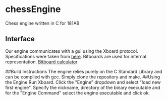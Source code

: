 # chessEngine
Chess engine written in C for 181AB
## Interface
Our engine communicates with a gui using the Xboard protocol. Specifications were taken from [here](https://www.gnu.org/software/xboard/engine-intf.html#8).
Bitboards are used for internal representation. [Bitboard calculator](http://cinnamonchess.altervista.org/bitboard_calculator/Calc.html?type=2)

##Build Instructions
The engine relies purely on the C Standard Library and can be compiled with gcc. Simply clone the repository and
make.
##Using the Engine
Run Xboard. Click the "Engine" dropdown and select "load new first engine". Specify the nickname, directory of the binary
executable and for the "Engine Command" select the engine executable and click ok.
